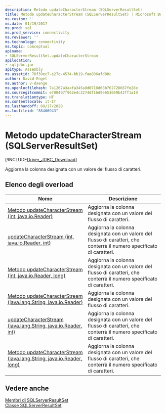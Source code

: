 ```yaml
---
description: Metodo updateCharacterStream (SQLServerResultSet)
title: Metodo updateCharacterStream (SQLServerResultSet) | Microsoft Docs
ms.custom: ''
ms.date: 01/19/2017
ms.prod: sql
ms.prod_service: connectivity
ms.reviewer: ''
ms.technology: connectivity
ms.topic: conceptual
apiname:
- SQLServerResultSet.updateCharacterStream
apilocation:
- sqljdbc.jar
apitype: Assembly
ms.assetid: 78f39ec7-e27c-4534-bb19-fae806afd08c
author: David-Engel
ms.author: v-daenge
ms.openlocfilehash: 7a1267a3aafa345a8d0718d68b762728667fe28e
ms.sourcegitcommit: e700497f962e4c2274df16d9e651059b42ff1a10
ms.translationtype: HT
ms.contentlocale: it-IT
ms.lasthandoff: 08/17/2020
ms.locfileid: "88466943"
---
```

# <a name="updatecharacterstream-method-sqlserverresultset"></a>Metodo updateCharacterStream (SQLServerResultSet)
[!INCLUDE[Driver_JDBC_Download](../../../includes/driver_jdbc_download.md)]

  Aggiorna la colonna designata con un valore del flusso di caratteri.  
  
## <a name="overload-list"></a>Elenco degli overload  
  
|Nome|Descrizione|  
|----------|-----------------|  
|[Metodo updateCharacterStream &#40;int, java.io.Reader&#41;](../../../connect/jdbc/reference/updatecharacterstream-method-int-java-io-reader.md)|Aggiorna la colonna designata con un valore del flusso di caratteri.|  
|[updateCharacterStream (int, java.io.Reader, int)](../../../connect/jdbc/reference/updatecharacterstream-method-int-java-io-reader-int.md)|Aggiorna la colonna designata con un valore del flusso di caratteri, che conterrà il numero specificato di caratteri.|  
|[Metodo updateCharacterStream &#40;int, java.io.Reader, long&#41;](../../../connect/jdbc/reference/updatecharacterstream-method-int-java-io-reader-long.md)|Aggiorna la colonna designata con un valore del flusso di caratteri, che conterrà il numero specificato di caratteri.|  
|[Metodo updateCharacterStream &#40;java.lang.String, java.io.Reader&#41;](../../../connect/jdbc/reference/updatecharacterstream-method-java-lang-string-java-io-reader.md)|Aggiorna la colonna designata con un valore del flusso di caratteri.|  
|[updateCharacterStream (java.lang.String, java.io.Reader, int)](../../../connect/jdbc/reference/updatecharacterstream-method-java-lang-string-java-io-reader-int.md)|Aggiorna la colonna designata con un valore del flusso di caratteri, che conterrà il numero specificato di caratteri.|  
|[Metodo updateCharacterStream &#40;java.lang.String, java.io.Reader, long&#41;](../../../connect/jdbc/reference/updatecharacterstream-method-java-lang-string-java-io-reader-long.md)|Aggiorna la colonna designata con un valore del flusso di caratteri, che conterrà il numero specificato di caratteri.|  
  
## <a name="see-also"></a>Vedere anche  
 [Membri di SQLServerResultSet](../../../connect/jdbc/reference/sqlserverresultset-members.md)   
 [Classe SQLServerResultSet](../../../connect/jdbc/reference/sqlserverresultset-class.md)  
  
  
